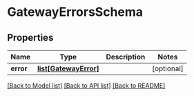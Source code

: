 # GatewayErrorsSchema

## Properties
Name | Type | Description | Notes
------------ | ------------- | ------------- | -------------
**error** | [**list[GatewayError]**](GatewayError.md) |  | [optional] 

[[Back to Model list]](../README.md#documentation-for-models) [[Back to API list]](../README.md#documentation-for-api-endpoints) [[Back to README]](../README.md)


